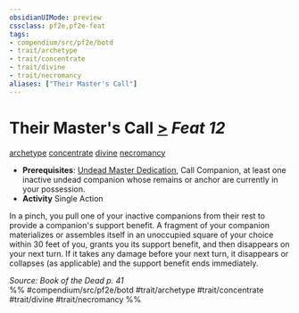 ```yaml
---
obsidianUIMode: preview
cssclass: pf2e,pf2e-feat
tags:
- compendium/src/pf2e/botd
- trait/archetype
- trait/concentrate
- trait/divine
- trait/necromancy
aliases: ["Their Master's Call"]
---
```

# Their Master's Call  [>](/rules/core-rulebook/chapter-9-playing-the-game.md#Actions "Single Action") *Feat 12*  
[archetype](/rules/traits/archetype.md)  [concentrate](/rules/traits/concentrate.md)  [divine](/rules/traits/divine.md)  [necromancy](/rules/traits/necromancy.md)  

- **Prerequisites**: [Undead Master Dedication](/compendium/feats/undead-master-dedication-botd.md), Call Companion, at least one inactive undead companion whose remains or anchor are currently in your possession.
- **Activity** Single Action

In a pinch, you pull one of your inactive companions from their rest to provide a companion's support benefit. A fragment of your companion materializes or assembles itself in an unoccupied square of your choice within 30 feet of you, grants you its support benefit, and then disappears on your next turn. If it takes any damage before your next turn, it disappears or collapses (as applicable) and the support benefit ends immediately.

*Source: Book of the Dead p. 41*  
%% #compendium/src/pf2e/botd #trait/archetype #trait/concentrate #trait/divine #trait/necromancy %%